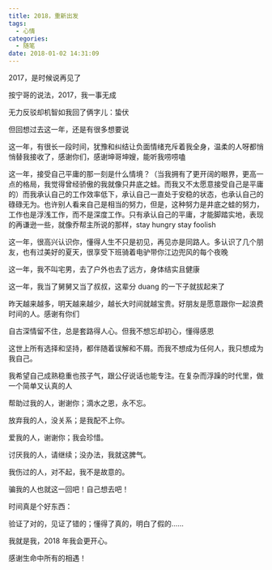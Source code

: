 ```yaml
---
title: 2018，重新出发
tags:
  - 心情
categories:
  - 随笔
date: 2018-01-02 14:31:09
---
```


2017，是时候说再见了

按宁哥的说法，2017，我一事无成

无力反驳却机智如我回了俩字儿：蛰伏

但回想过去这一年，还是有很多想要说

这一年，有很长一段时间，犹豫和纠结让负面情绪充斥着我全身，温柔的人呀都悄悄替我接收了，感谢你们，感谢坤哥坤嫂，能听我唠唠嗑

这一年，接受自己平庸的那一刻是什么情境？（当我拥有了更开阔的眼界，更高一点的格局，我觉得曾经骄傲的我就像只井底之蛙。而我又不太愿意接受自己是平庸的）而我承认自己的工作效率低下，承认自己一直处于安稳的状态，也承认自己的碌碌无为。也许别人看来自己是相当的努力，但是，这种努力是井底之蛙的努力，工作也是浮浅工作，而不是深度工作。只有承认自己的平庸，才能脚踏实地，表现的再谦逊一些，就像乔帮主所说的那样，stay hungry stay foolish

<!-- more -->

这一年，很高兴认识你，懂得人生不只是初见，再见亦是同路人。多认识了几个朋友，也有过美好的夏天，很享受下班骑着电驴带你江边兜风的每个夜晚

这一年，我不叫宅男，去了户外也去了远方，身体结实且健康

这一年，我当了舅舅又当了叔叔，这辈分 duang 的一下子就拔起来了

昨天越来越多，明天越来越少，越长大时间就越宝贵。好朋友是愿意跟你一起浪费时间的人。感谢有你们

自古深情留不住，总是套路得人心。但我不想忘却初心，懂得感恩

这世上所有选择和坚持，都伴随着误解和不屑。而我不想成为任何人，我只想成为我自己。

我希望自己成熟稳重也孩子气，跟公仔说话也能专注。在复杂而浮躁的时代里，做一个简单又认真的人

帮助过我的人，谢谢你；滴水之恩，永不忘。

放弃我的人，没关系；是我配不上你。

爱我的人，谢谢你；我会珍惜。

讨厌我的人，请继续；没办法，我就这脾气。

我伤过的人，对不起，我不是故意的。

骗我的人也就这一回吧！自己想去吧！

时间真是个好东西：

验证了对的，见证了错的；懂得了真的，明白了假的……

我就是我，2018 年我会更开心。

感谢生命中所有的相遇！
